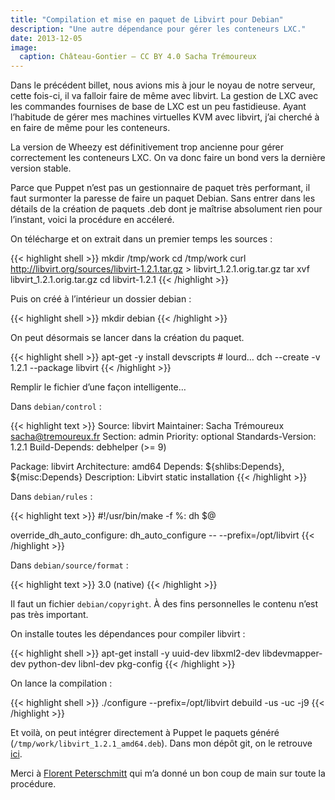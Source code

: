 ```yaml
---
title: "Compilation et mise en paquet de Libvirt pour Debian"
description: "Une autre dépendance pour gérer les conteneurs LXC."
date: 2013-12-05
image:
  caption: Château-Gontier — CC BY 4.0 Sacha Trémoureux
---
```


Dans le précédent billet, nous avions mis à jour le noyau de notre serveur,
cette fois-ci, il va falloir faire de même avec libvirt. La gestion de LXC avec
les commandes fournises de base de LXC est un peu fastidieuse. Ayant l’habitude
de gérer mes machines virtuelles KVM avec libvirt, j’ai cherché à en faire de
même pour les conteneurs.

La version de Wheezy est définitivement trop ancienne pour gérer correctement
les conteneurs LXC. On va donc faire un bond vers la dernière version stable.

Parce que Puppet n’est pas un gestionnaire de paquet très performant, il faut
surmonter la paresse de faire un paquet Debian. Sans entrer dans les détails de
la création de paquets .deb dont je maîtrise absolument rien pour l’instant,
voici la procédure en accéleré.

On télécharge et on extrait dans un premier temps les sources :

{{< highlight shell >}}
mkdir /tmp/work
cd /tmp/work
curl http://libvirt.org/sources/libvirt-1.2.1.tar.gz > libvirt_1.2.1.orig.tar.gz
tar xvf libvirt_1.2.1.orig.tar.gz
cd libvirt-1.2.1
{{< /highlight >}}

Puis on créé à l’intérieur un dossier debian :

{{< highlight shell >}}
mkdir debian
{{< /highlight >}}

On peut désormais se lancer dans la création du paquet.

{{< highlight shell >}}
apt-get -y install devscripts # lourd…
dch --create -v 1.2.1 --package libvirt
{{< /highlight >}}

Remplir le fichier d’une façon intelligente…

Dans `debian/control` :

{{< highlight text >}}
Source: libvirt
Maintainer: Sacha Trémoureux <sacha@tremoureux.fr>
Section: admin
Priority: optional
Standards-Version: 1.2.1
Build-Depends: debhelper (>= 9)

Package: libvirt
Architecture: amd64
Depends: ${shlibs:Depends}, ${misc:Depends}
Description: Libvirt static installation
{{< /highlight >}}

Dans `debian/rules` :

{{< highlight text >}}
#!/usr/bin/make -f
%:
		dh $@

override_dh_auto_configure:
		dh_auto_configure -- --prefix=/opt/libvirt
{{< /highlight >}}

Dans `debian/source/format` :

{{< highlight text >}}
3.0 (native)
{{< /highlight >}}

Il faut un fichier `debian/copyright`. À des fins personnelles le contenu n’est
pas très important.

On installe toutes les dépendances pour compiler libvirt :

{{< highlight shell >}}
 apt-get install -y uuid-dev libxml2-dev libdevmapper-dev python-dev libnl-dev pkg-config
{{< /highlight >}}

On lance la compilation :

{{< highlight shell >}}
./configure --prefix=/opt/libvirt
debuild -us -uc -j9
{{< /highlight >}}

Et voilà, on peut intégrer directement à Puppet le paquets généré
(`/tmp/work/libvirt_1.2.1_amd64.deb`). Dans mon dépôt git, on le retrouve
[ici](https://github.com/tsacha/puppet/tree/master/tsacha_hypervisor/files).

Merci à [Florent Peterschmitt](http://florent.peterschmitt.fr) qui m’a donné un
bon coup de main sur toute la procédure.

